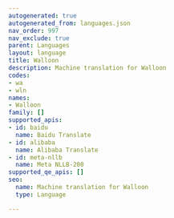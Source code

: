 ```yaml
---
autogenerated: true
autogenerated_from: languages.json
nav_order: 997
nav_exclude: true
parent: Languages
layout: language
title: Walloon
description: Machine translation for Walloon
codes:
- wa
- wln
names:
- Walloon
family: []
supported_apis:
- id: baidu
  name: Baidu Translate
- id: alibaba
  name: Alibaba Translate
- id: meta-nllb
  name: Meta NLLB-200
supported_qe_apis: []
seo:
  name: Machine translation for Walloon
  type: Language

---
```


